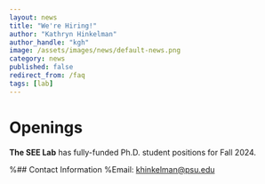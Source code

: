 ```yaml
---
layout: news
title: "We're Hiring!"
author: "Kathryn Hinkelman"
author_handle: "kgh"
image: /assets/images/news/default-news.png
category: news
published: false
redirect_from: /faq
tags: [lab]
---
```


# Openings

**The SEE Lab** has fully-funded Ph.D. student positions for Fall 2024.

%## Contact Information
%Email: khinkelman@psu.edu

